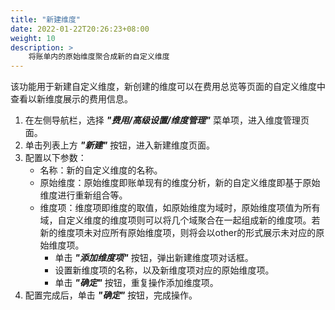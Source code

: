 ```yaml
---
title: "新建维度"
date: 2022-01-22T20:26:23+08:00
weight: 10
description: >
    将账单内的原始维度聚合成新的自定义维度
---
```


该功能用于新建自定义维度，新创建的维度可以在费用总览等页面的自定义维度中查看以新维度展示的费用信息。

1. 在左侧导航栏，选择 **_"费用/高级设置/维度管理"_** 菜单项，进入维度管理页面。
2. 单击列表上方 **_"新建"_** 按钮，进入新建维度页面。
3. 配置以下参数：
    - 名称：新的自定义维度的名称。
    - 原始维度：原始维度即账单现有的维度分析，新的自定义维度即基于原始维度进行重新组合等。
    - 维度项：维度项即维度的取值，如原始维度为域时，原始维度项值为所有域，自定义维度的维度项则可以将几个域聚合在一起组成新的维度项。若新的维度项未对应所有原始维度项，则将会以other的形式展示未对应的原始维度项。
        - 单击 **_"添加维度项"_** 按钮，弹出新建维度项对话框。
        - 设置新维度项的名称，以及新维度项对应的原始维度项。
        - 单击 **_"确定"_** 按钮，重复操作添加维度项。
4. 配置完成后，单击 **_"确定"_** 按钮，完成操作。